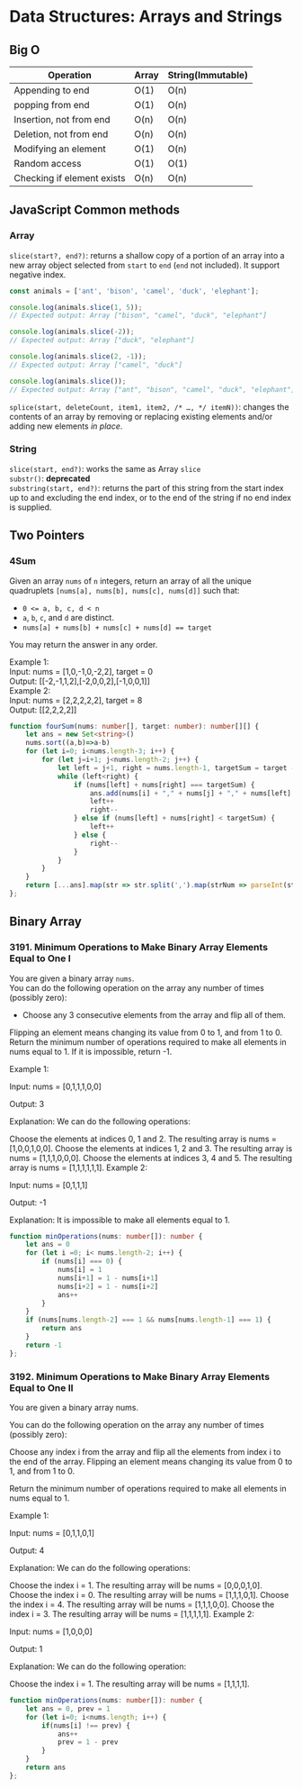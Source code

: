 # Data Structures: Arrays and Strings 

## Big O

| Operation      | Array      | String(Immutable)
| ------------- | ------------- | -------------------- |
| Appending to end | O(1) | O(n) |
| popping from end | O(1) | O(n) |
| Insertion, not from end | O(n) | O(n) |
| Deletion, not from end | O(n) | O(n) |
| Modifying an element | O(1) | O(n) |
| Random access | O(1) | O(1) | 
| Checking if element exists | O(n) | O(n) |

## JavaScript Common methods
### Array
`slice(start?, end?)`: returns a shallow copy of a portion of an array into a new array object selected from `start` to `end` (`end` not included). It support negative index. 
```js
const animals = ['ant', 'bison', 'camel', 'duck', 'elephant'];

console.log(animals.slice(1, 5));
// Expected output: Array ["bison", "camel", "duck", "elephant"]

console.log(animals.slice(-2));
// Expected output: Array ["duck", "elephant"]

console.log(animals.slice(2, -1));
// Expected output: Array ["camel", "duck"]

console.log(animals.slice());
// Expected output: Array ["ant", "bison", "camel", "duck", "elephant"]
```
`splice(start, deleteCount, item1, item2, /* …, */ itemN))`: changes the contents of an array by removing or replacing existing elements and/or adding new elements *in place*.   

### String 
`slice(start, end?)`: works the same as Array `slice`    
`substr()`: **deprecated**   
`substring(start, end?)`: returns the part of this string from the start index up to and excluding the end index, or to the end of the string if no end index is supplied.   


## Two Pointers 
### 4Sum 
Given an array `nums` of `n` integers, return an array of all the unique quadruplets `[nums[a], nums[b], nums[c], nums[d]]` such that:
* `0 <= a, b, c, d < n`
* `a`, `b`, `c`, and `d` are distinct.
* `nums[a] + nums[b] + nums[c] + nums[d] == target`

You may return the answer in any order.

Example 1:   
Input: nums = [1,0,-1,0,-2,2], target = 0   
Output: [[-2,-1,1,2],[-2,0,0,2],[-1,0,0,1]]   
Example 2:   
Input: nums = [2,2,2,2,2], target = 8   
Output: [[2,2,2,2]]   

```ts
function fourSum(nums: number[], target: number): number[][] {
    let ans = new Set<string>()
    nums.sort((a,b)=>a-b)
    for (let i=0; i<nums.length-3; i++) {
        for (let j=i+1; j<nums.length-2; j++) {
            let left = j+1, right = nums.length-1, targetSum = target - nums[i] - nums[j]
            while (left<right) {
                if (nums[left] + nums[right] === targetSum) {
                    ans.add(nums[i] + "," + nums[j] + "," + nums[left] + "," + nums[right])
                    left++
                    right--
                } else if (nums[left] + nums[right] < targetSum) {
                    left++
                } else {
                    right--
                }
            }
        }
    }
    return [...ans].map(str => str.split(',').map(strNum => parseInt(strNum)))
};
```

## Binary Array
### 3191. Minimum Operations to Make Binary Array Elements Equal to One I
You are given a binary array `nums`.    
You can do the following operation on the array any number of times (possibly zero):   
* Choose any 3 consecutive elements from the array and flip all of them.

Flipping an element means changing its value from 0 to 1, and from 1 to 0.  
Return the minimum number of operations required to make all elements in nums equal to 1. If it is impossible, return -1.

Example 1:

Input: nums = [0,1,1,1,0,0]

Output: 3

Explanation:
We can do the following operations:

Choose the elements at indices 0, 1 and 2. The resulting array is nums = [1,0,0,1,0,0].
Choose the elements at indices 1, 2 and 3. The resulting array is nums = [1,1,1,0,0,0].
Choose the elements at indices 3, 4 and 5. The resulting array is nums = [1,1,1,1,1,1].
Example 2:

Input: nums = [0,1,1,1]

Output: -1

Explanation:
It is impossible to make all elements equal to 1.
```ts
function minOperations(nums: number[]): number {
    let ans = 0
    for (let i =0; i< nums.length-2; i++) {
        if (nums[i] === 0) {
            nums[i] = 1
            nums[i+1] = 1 - nums[i+1]
            nums[i+2] = 1 - nums[i+2]
            ans++
        }
    }
    if (nums[nums.length-2] === 1 && nums[nums.length-1] === 1) {
        return ans 
    }
    return -1
};
```

### 3192. Minimum Operations to Make Binary Array Elements Equal to One II
You are given a 
binary array
 nums.

You can do the following operation on the array any number of times (possibly zero):

Choose any index i from the array and flip all the elements from index i to the end of the array.
Flipping an element means changing its value from 0 to 1, and from 1 to 0.

Return the minimum number of operations required to make all elements in nums equal to 1.

 

Example 1:

Input: nums = [0,1,1,0,1]

Output: 4

Explanation:
We can do the following operations:

Choose the index i = 1. The resulting array will be nums = [0,0,0,1,0].
Choose the index i = 0. The resulting array will be nums = [1,1,1,0,1].
Choose the index i = 4. The resulting array will be nums = [1,1,1,0,0].
Choose the index i = 3. The resulting array will be nums = [1,1,1,1,1].
Example 2:

Input: nums = [1,0,0,0]

Output: 1

Explanation:
We can do the following operation:

Choose the index i = 1. The resulting array will be nums = [1,1,1,1].
```ts
function minOperations(nums: number[]): number {
    let ans = 0, prev = 1
    for (let i=0; i<nums.length; i++) {
        if(nums[i] !== prev) {
            ans++
            prev = 1 - prev
        }
    }
    return ans 
};
```
